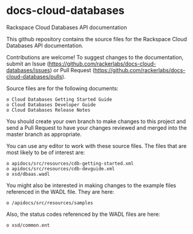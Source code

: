 docs-cloud-databases
====================

Rackspace Cloud Databases API documentation

This github repository contains the source files for the Rackspace Cloud Databases API documentation. 

Contributions are welcome! To suggest changes to the documentation, submit an Issue (https://github.com/rackerlabs/docs-cloud-databases/issues) or Pull Request (https://github.com/rackerlabs/docs-cloud-databases/pulls).

Source files are for the following documents:

    o Cloud Databases Getting Started Guide
    o Cloud Databases Developer Guide
    o Cloud Databases Release Notes

You should create your own branch to make changes to this project and send a Pull Request to have your changes
reviewed and merged into the master branch as appropriate.

You can use any editor to work with these source files. The files that are most likely to be of interest are:

    o apidocs/src/resources/cdb-getting-started.xml 
    o apidocs/src/resources/cdb-devguide.xml
    o xsd/dbaas.wadl

You might also be interested in making changes to the example files referenced in the WADL file. They are here:

    o /apidocs/src/resources/samples

Also, the status codes referenced by the WADL files are here:

    o xsd/common.ent


